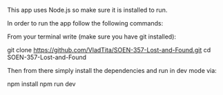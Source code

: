 This app uses Node.js so make sure it is installed to run. 

In order to run the app follow the following commands: 

From your terminal write (make sure you have git installed):

git clone https://github.com/VladTita/SOEN-357-Lost-and-Found.git
cd SOEN-357-Lost-and-Found

Then from there simply install the dependencies and run in dev mode via:

npm install
npm run dev
